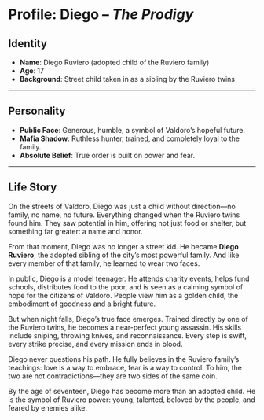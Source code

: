 # Profile: Diego – _The Prodigy_

## Identity

- **Name**: Diego Ruviero (adopted child of the Ruviero family)
- **Age**: 17
- **Background**: Street child taken in as a sibling by the Ruviero twins

---

## Personality

- **Public Face**: Generous, humble, a symbol of Valdoro’s hopeful future.
- **Mafia Shadow**: Ruthless hunter, trained, and completely loyal to the family.
- **Absolute Belief**: True order is built on power and fear.

---

## Life Story

On the streets of Valdoro, Diego was just a child without direction—no family, no name, no future. Everything changed when the Ruviero twins found him. They saw potential in him, offering not just food or shelter, but something far greater: a name and honor.

From that moment, Diego was no longer a street kid. He became **Diego Ruviero**, the adopted sibling of the city’s most powerful family. And like every member of that family, he learned to wear two faces.

In public, Diego is a model teenager. He attends charity events, helps fund schools, distributes food to the poor, and is seen as a calming symbol of hope for the citizens of Valdoro. People view him as a golden child, the embodiment of goodness and a bright future.

But when night falls, Diego’s true face emerges. Trained directly by one of the Ruviero twins, he becomes a near-perfect young assassin. His skills include sniping, throwing knives, and reconnaissance. Every step is swift, every strike precise, and every mission ends in blood.

Diego never questions his path. He fully believes in the Ruviero family’s teachings: love is a way to embrace, fear is a way to control. To him, the two are not contradictions—they are two sides of the same coin.

By the age of seventeen, Diego has become more than an adopted child. He is the symbol of Ruviero power: young, talented, beloved by the people, and feared by enemies alike.
